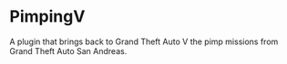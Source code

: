 # PimpingV
A plugin that brings back to Grand Theft Auto V the pimp missions from Grand Theft Auto San Andreas.
